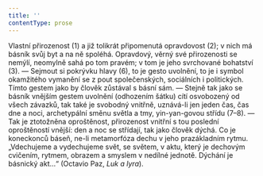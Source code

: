 ```yaml
---
title: ''
contentType: prose
---
```


Vlastní přirozenost (1) a již tolikrát připomenutá opravdovost (2); v nich má básník svůj byt a na ně spoléhá. Opravdový, věrný své přirozenosti se nemýlí, neomylně sahá po tom pravém; v tom je jeho svrchované bohatství (3). — Sejmout si pokrývku hlavy (6), to je gesto uvolnění, to je i symbol okamžitého vymanění se z pout společenských, sociálních i politických. Tímto gestem jako by člověk zůstával s básní sám. — Stejně tak jako se básník vnějším gestem uvolnění (odhozením šátku) cítí osvobozený od všech závazků, tak také je svobodný vnitřně, uznává-li jen jeden čas, čas dne a noci, archetypální směnu světla a tmy, yin-yan-govou střídu (7–8). — Tak je ztotožněna oproštěnost, přirozenost vnitřní s tou poslední oproštěností vnější: den a noc se střídají, tak jako člověk dýchá. Co je koneckonců báseň, ne-li metamorfóza dechu v jeho prazákladním rytmu. „Vdechujeme a vydechujeme svět, se světem, v aktu, který je dechovým cvičením, rytmem, obrazem a smyslem v nedílné jednotě. Dýchání je básnický akt…“ (Octavio Paz, _Luk_ _a_ _lyra_).
